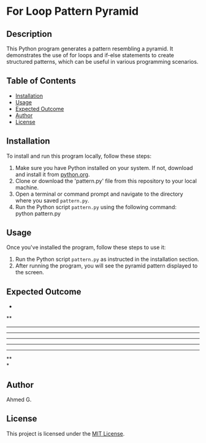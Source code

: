 # For Loop Pattern Pyramid

## Description
This Python program generates a pattern resembling a pyramid. It demonstrates the use of for loops and if-else statements to create structured patterns, which can be useful in various programming scenarios.


## Table of Contents
- [Installation](#installation)
- [Usage](#usage)
- [Expected Outcome](#expected-outcome)
- [Author](#author)
- [License](#license)

## Installation
To install and run this program locally, follow these steps:  
1. Make sure you have Python installed on your system. If not, download and install it from [python.org](https://www.python.org/).
2. Clone or download the 'pattern.py' file from this repository to your local machine.
3. Open a terminal or command prompt and navigate to the directory where you saved `pattern.py`.
4. Run the Python script `pattern.py` using the following command:  
   python pattern.py


## Usage
Once you've installed the program, follow these steps to use it:    
1. Run the Python script `pattern.py` as instructed in the installation section.
2. After running the program, you will see the pyramid pattern displayed to the screen.


## Expected Outcome
*        
**        
***      
****      
*****      
****      
***      
**      
*      


## Author
Ahmed G.


## License
This project is licensed under the [MIT License](LICENSE).
